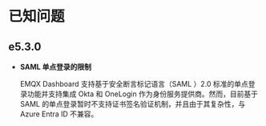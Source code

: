 # 已知问题

## e5.3.0

- **SAML 单点登录的限制**

  EMQX Dashboard 支持基于安全断言标记语言（SAML ）2.0 标准的单点登录功能并支持集成 Okta 和 OneLogin 作为身份服务提供商。然而，目前基于 SAML 的单点登录暂时不支持证书签名验证机制，并且由于其复杂性，与 Azure Entra ID 不兼容。

